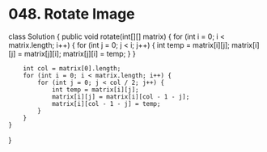 # 048. Rotate Image

class Solution { public void rotate\(int\[\]\[\] matrix\) { for \(int i = 0; i &lt; matrix.length; i++\) { for \(int j = 0; j &lt; i; j++\) { int temp = matrix\[i\]\[j\]; matrix\[i\]\[j\] = matrix\[j\]\[i\]; matrix\[j\]\[i\] = temp; } }

```text
    int col = matrix[0].length;
    for (int i = 0; i < matrix.length; i++) {
        for (int j = 0; j < col / 2; j++) {
            int temp = matrix[i][j];
            matrix[i][j] = matrix[i][col - 1 - j];
            matrix[i][col - 1 - j] = temp;
        }
    }
}
```

}

